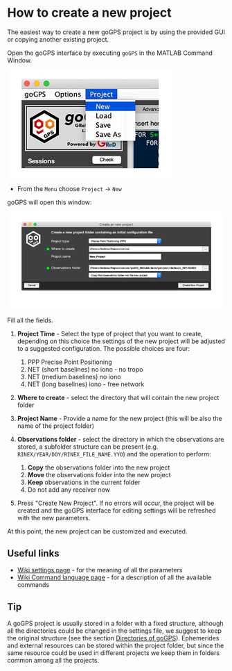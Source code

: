 # How to create a new project

The easiest way to create a new goGPS project is by using the provided GUI or copying another existing project.

Open the goGPS interface by executing `goGPS` in the MATLAB Command Window.

![Menu Project New](https://github.com/goGPS-Project/goGPS_graphics/blob/master/user_manual/menu_new_prj.png?raw=true)

* From the `Menu` choose `Project` -> `New`

goGPS will open this window:

![Create New Project GUI](https://github.com/goGPS-Project/goGPS_graphics/blob/master/user_manual/new_prj.png?raw=true)

Fill all the fields.

1. **Project Time** - Select the type of project that you want to create, depending on this choice the settings of the new project will be adjusted to a suggested configuration. The possible choices are four:

    1. PPP Precise Point Positioning
    2. NET (short baselines) no iono - no tropo
    3. NET (medium baselines) no iono
    4. NET (long baselines) iono - free network

2. **Where to create** - select the directory that will contain the new project folder
3. **Project Name** - Provide a name for the new project (this will be also the name of the project folder)
4. **Observations folder** - select the directory in which the observations are stored, a subfolder structure can be present (e.g. `RINEX/YEAR/DOY/RINEX_FILE_NAME.YYO`) and the operation to perform:

    1. **Copy** the observations folder into the new project
    2. **Move** the observations folder into the new project
    3. **Keep** observations in the current folder
    4. Do not add any receiver now
5. Press "Create New Project". If no errors will occur, the project will be created and the goGPS interface for editing settings will be refreshed with the new parameters.

At this point, the new project can be customized and executed.

## **Useful links**

 * [Wiki settings page](https://github.com/goGPS-Project/goGPS_MATLAB/wiki/Settings) - for the meaning of all the parameters
 * [Wiki Command language page](https://github.com/goGPS-Project/goGPS_MATLAB/wiki/Command-language) - for a description of all the available commands

## Tip
A goGPS project is usually stored in a folder with a fixed structure, although all the directories could be changed in the settings file, we suggest to keep the original structure (see the section [Directories of goGPS](https://github.com/goGPS-Project/goGPS_MATLAB/wiki/Installation/_edit#directories-of-gogps)). Ephemerides and external resources can be stored within the project folder, but since the same resource could be used in different projects we keep them in folders common among all the projects.
